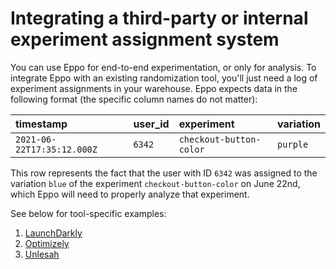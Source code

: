 # Integrating a third-party or internal experiment assignment system

You can use Eppo for end-to-end experimentation, or only for analysis. To integrate Eppo with an existing randomization tool, you'll just need a log of experiment assignments in your warehouse. Eppo expects data in the following format (the specific column names do not matter):

| timestamp | user_id | experiment | variation |
| :-- | :-- | :-- | :-- |
| `2021-06-22T17:35:12.000Z` | `6342` | `checkout-button-color` | `purple` |

This row represents the fact that the user with ID `6342` was assigned to the variation `blue` of the experiment `checkout-button-color` on June 22nd, which Eppo will need to properly analyze that
experiment.

See below for tool-specific examples:

1. [LaunchDarkly](./launch-darkly)
2. [Optimizely](./optimizely)
3. [Unlesah](./unleash)